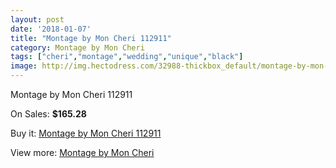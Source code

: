 ```yaml
---
layout: post
date: '2018-01-07'
title: "Montage by Mon Cheri 112911"
category: Montage by Mon Cheri
tags: ["cheri","montage","wedding","unique","black"]
image: http://img.hectodress.com/32988-thickbox_default/montage-by-mon-cheri-112911.jpg
---
```

Montage by Mon Cheri 112911

On Sales: **$165.28**
<a href="https://www.hectodress.com/montage-by-mon-cheri/15143-montage-by-mon-cheri-112911.html"><amp-img layout="responsive" width="600" height="600" src="//img.hectodress.com/32988-thickbox_default/montage-by-mon-cheri-112911.jpg" alt="Montage by Mon Cheri 112911 0" /></a>

Buy it: [Montage by Mon Cheri 112911](https://www.hectodress.com/montage-by-mon-cheri/15143-montage-by-mon-cheri-112911.html "Montage by Mon Cheri 112911")

View more: [Montage by Mon Cheri](https://www.hectodress.com/272-montage-by-mon-cheri "Montage by Mon Cheri")